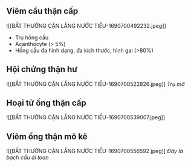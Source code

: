 ## Viêm cầu thận cấp
![[BẤT THƯỜNG CẶN LẮNG NƯỚC TIỂU-1690700492232.jpeg]]

- Trụ hồng cầu
- Acanthocyte (> 5%)
- Hồng cầu đa hình dạng, đa kích thước, hình gai (>80%)

## Hội chứng thận hư
![[BẤT THƯỜNG CẶN LẮNG NƯỚC TIỂU-1690700522826.jpeg]]
*Trụ mỡ*

## Hoại tử ống thận cấp
![[BẤT THƯỜNG CẶN LẮNG NƯỚC TIỂU-1690700539007.jpeg]]


## Viêm ống thận mô kẽ
![[BẤT THƯỜNG CẶN LẮNG NƯỚC TIỂU-1690700556592.jpeg]]
*Đây là bạch cầu ái toan*